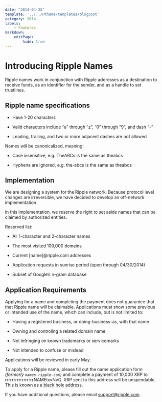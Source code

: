 ```yaml
---
date: "2014-04-28"
template: '../../@theme/templates/blogpost'
category: 2014
labels:
    - Features
markdown:
    editPage:
        hide: true
---
```

# Introducing Ripple Names

Ripple names work in conjunction with Ripple addresses as a destination to receive funds, as an identifier for the sender, and as a handle to set trustlines.


## Ripple name specifications

- Have 1-20 characters

- Valid characters include “a” through “z”, “0” through “9”, and dash “-”

-  Leading, trailing, and two or more adjacent dashes are not allowed

Names will be canonicalized, meaning:

-  Case insensitive, e.g. TheABCs is the same as theabcs

-  Hyphens are ignored, e.g. the-abcs is the same as theabcs

## Implementation

We are designing a system for the Ripple network. Because protocol level changes are irreversible, we have decided to develop an off-network implementation.

In this implementation, we reserve the right to set aside names that can be claimed by authorized entities.

Reserved list:

- All 1-character and 2-character names

- The most visited 100,000 domains

- Current [name]@ripple.com addresses

- Application requests in sunrise period (open through 04/30/2014)

- Subset of Google’s n-gram database

## Application Requirements

Applying for a name and completing the payment does not guarantee that that Ripple name will be claimable. Applications must show some previous or intended use of the name, which can include, but is not limited to:

- Having a registered business, or doing-business-as, with that name

- Owning and controling a related domain name

- Not infringing on known trademarks or servicemarks

- Not intended to confuse or mislead

Applications will be reviewed in early May.

To apply for a Ripple name, please fill out the name application form _(formerly `names.ripple.com`)_ and complete a payment of 10,000 XRP to rrrrrrrrrrrrrrrrrNAMEtxvNvQ. XRP sent to this address will be unspendable. This is known as a [black hole address](https://xrpl.org/accounts.html#special-addresses).

If you have additional questions, please email support@ripple.com.
